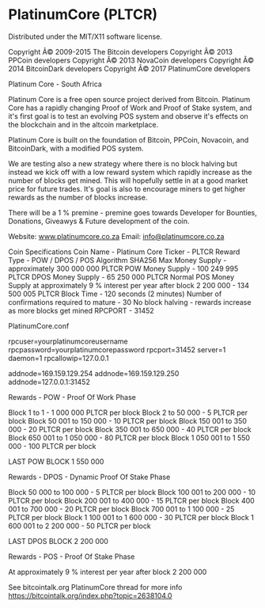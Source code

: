PlatinumCore (PLTCR)
===================
Distributed under the MIT/X11 software license.

Copyright Â© 2009-2015 The Bitcoin developers
Copyright Â© 2013 PPCoin developers
Copyright Â© 2013 NovaCoin developers
Copyright Â© 2014 BitcoinDark developers
Copyright Â© 2017 PlatinumCore developers

Platinum Core - South Africa

Platinum Core is a free open source project derived from Bitcoin. Platinum Core has a rapidly changing Proof of Work and Proof of Stake system, and it's first goal is to test an evolving POS system and observe it's effects on the blockchain and in the altcoin marketplace.

Platinum Core is built on the foundation of Bitcoin, PPCoin, Novacoin, and BitcoinDark, with a modified POS system.

We are testing also a new strategy where there is no block halving but instead we kick off with a low reward system which rapidly increase as the number of blocks get mined. This will hopefully settle in at a good market price for future trades. It's goal is also to encourage miners to get higher rewards as the number of blocks increase.

There will be a 1 % premine - premine goes towards Developer for Bounties, Donations, Giveawys & Future development of the coin.

Website: www.platinumcore.co.za
Email: info@platinumcore.co.za

Coin Specifications
Coin Name - Platinum Core
Ticker - PLTCR
Reward Type - POW / DPOS / POS
Algorithm SHA256
Max Money Supply -  approximately 300 000 000 PLTCR
POW Money Supply -  100 249 995 PLTCR
DPOS Money Supply - 65 250 000 PLTCR
Normal POS Money Supply at approximately 9 % interest per year after block 2 200 000 - 134 500 005 PLTCR
Block Time  - 120 seconds (2 minutes)
Number of confirmations required to mature - 30
No block halving - rewards increase as more blocks get mined
RPCPORT - 31452

PlatinumCore.conf

rpcuser=yourplatinumcoreusername
rpcpassword=yourplatinumcorepassword
rpcport=31452
server=1
daemon=1
rpcallowip=127.0.0.1

addnode=169.159.129.254
addnode=169.159.129.250
addnode=127.0.0.1:31452

Rewards - POW - Proof Of Work Phase

Block 1 to 1 - 1 000 000 PLTCR per block
Block 2 to 50 000 - 5 PLTCR per block
Block 50 001 to 150 000 - 10 PLTCR per block
Block 150 001 to 350 000 - 20 PLTCR per block
Block 350 001 to 650 000 - 40 PLTCR per block
Block 650 001 to 1 050 000 - 80 PLTCR per block
Block 1 050 001	to 1 550 000 - 100 PLTCR per block

LAST POW BLOCK 1 550 000

Rewards - DPOS - Dynamic Proof Of Stake Phase

Block 50 000 to 100 000 - 5 PLTCR per block
Block 100 001 to 200 000 - 10 PLTCR per block
Block 200 001 to 400 000 - 15 PLTCR per block
Block 400 001 to 700 000 - 20 PLTCR per block
Block 700 001 to 1 100 000 - 25 PLTCR per block
Block 1 100 001 to 1 600 000 - 30 PLTCR per block
Block 1 600 001 to 2 200 000 - 50 PLTCR per block

LAST DPOS BLOCK 2 200 000

Rewards - POS - Proof Of Stake Phase

At approximately 9 % interest per year after block 2 200 000

See bitcointalk.org PlatinumCore thread for more info https://bitcointalk.org/index.php?topic=2638104.0
